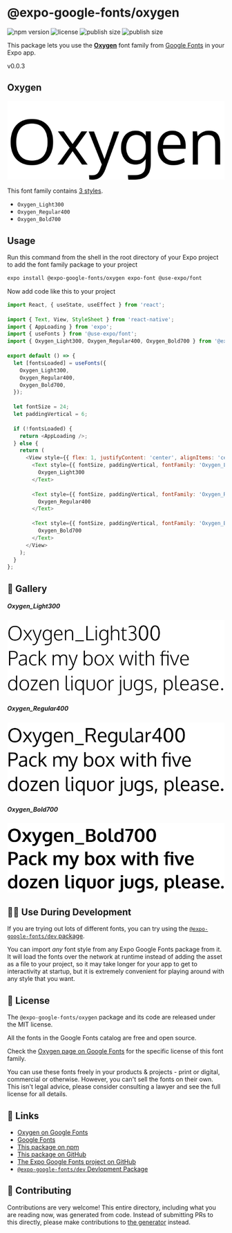 # @expo-google-fonts/oxygen

![npm version](https://flat.badgen.net/npm/v/@expo-google-fonts/oxygen)
![license](https://flat.badgen.net/github/license/expo/google-fonts)
![publish size](https://flat.badgen.net/packagephobia/install/@expo-google-fonts/oxygen)
![publish size](https://flat.badgen.net/packagephobia/publish/@expo-google-fonts/oxygen)

This package lets you use the [**Oxygen**](https://fonts.google.com/specimen/Oxygen) font family from [Google Fonts](https://fonts.google.com/) in your Expo app.

v0.0.3

## Oxygen

![Oxygen](./font-family.png)

This font family contains [3 styles](#-gallery).

- `Oxygen_Light300`
- `Oxygen_Regular400`
- `Oxygen_Bold700`

## Usage

Run this command from the shell in the root directory of your Expo project to add the font family package to your project
```sh
expo install @expo-google-fonts/oxygen expo-font @use-expo/font
```

Now add code like this to your project
```js
import React, { useState, useEffect } from 'react';

import { Text, View, StyleSheet } from 'react-native';
import { AppLoading } from 'expo';
import { useFonts } from '@use-expo/font';
import { Oxygen_Light300, Oxygen_Regular400, Oxygen_Bold700 } from '@expo-google-fonts/oxygen';

export default () => {
  let [fontsLoaded] = useFonts({
    Oxygen_Light300,
    Oxygen_Regular400,
    Oxygen_Bold700,
  });

  let fontSize = 24;
  let paddingVertical = 6;

  if (!fontsLoaded) {
    return <AppLoading />;
  } else {
    return (
      <View style={{ flex: 1, justifyContent: 'center', alignItems: 'center' }}>
        <Text style={{ fontSize, paddingVertical, fontFamily: 'Oxygen_Light300' }}>
          Oxygen_Light300
        </Text>

        <Text style={{ fontSize, paddingVertical, fontFamily: 'Oxygen_Regular400' }}>
          Oxygen_Regular400
        </Text>

        <Text style={{ fontSize, paddingVertical, fontFamily: 'Oxygen_Bold700' }}>
          Oxygen_Bold700
        </Text>
      </View>
    );
  }
};

```

## 🔡 Gallery

##### Oxygen_Light300
![Oxygen_Light300](./a7e1244b4a11ee9f21f86e2f25d7dd963f8e8f93d7b8e411620c959f4cf66fa2.ttf.png)

##### Oxygen_Regular400
![Oxygen_Regular400](./f6497c6c0bb7a884669e84095f3e56550bd7c0ccba79656b0af00d8b3200d790.ttf.png)

##### Oxygen_Bold700
![Oxygen_Bold700](./4bccf594c248e25c3da7e37b9dc5e9cddfcf3bc405504b7d15f4523358d81f76.ttf.png)


## 👩‍💻 Use During Development

If you are trying out lots of different fonts, you can try using the [`@expo-google-fonts/dev` package](https://github.com/expo/google-fonts/tree/master/font-packages/dev#readme).

You can import *any* font style from any Expo Google Fonts package from it. It will load the fonts
over the network at runtime instead of adding the asset as a file to your project, so it may take longer
for your app to get to interactivity at startup, but it is extremely convenient
for playing around with any style that you want.

## 📖 License

The `@expo-google-fonts/oxygen` package and its code are released under the MIT license.

All the fonts in the Google Fonts catalog are free and open source.

Check the [Oxygen page on Google Fonts](https://fonts.google.com/specimen/Oxygen) for the specific license of this font family.

You can use these fonts freely in your products & projects - print or digital, commercial or otherwise. However, you can't sell the fonts on their own. This isn't legal advice, please consider consulting a lawyer and see the full license for all details.

## 🔗 Links

- [Oxygen on Google Fonts](https://fonts.google.com/specimen/Oxygen)
- [Google Fonts](https://fonts.google.com/)
- [This package on npm](https://www.npmjs.com/package/@expo-google-fonts/oxygen)
- [This package on GitHub](https://github.com/expo/google-fonts/tree/master/font-packages/oxygen)
- [The Expo Google Fonts project on GitHub](https://github.com/expo/google-fonts)
- [`@expo-google-fonts/dev` Devlopment Package](https://github.com/expo/google-fonts/tree/master/font-packages/dev)


## 🤝 Contributing

Contributions are very welcome! This entire directory, including what you are reading now, was generated from code. Instead of submitting PRs to this directly, please make contributions to [the generator](https://github.com/expo/google-fonts/tree/master/packages/generator) instead.
